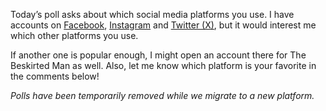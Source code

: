 Today’s poll asks about which social media platforms you use. I have accounts on [Facebook](https://www.facebook.com/people/The-Beskirted-Man/100092703915429/), [Instagram](https://www.instagram.com/thebeskirtedman/) and [Twitter (X)](https://twitter.com/TheBeskirtedMan), but it would interest me which other platforms you use.

If another one is popular enough, I might open an account there for The Beskirted Man as well. Also, let me know which platform is your favorite in the comments below!

*Polls have been temporarily removed while we migrate to a new platform.*